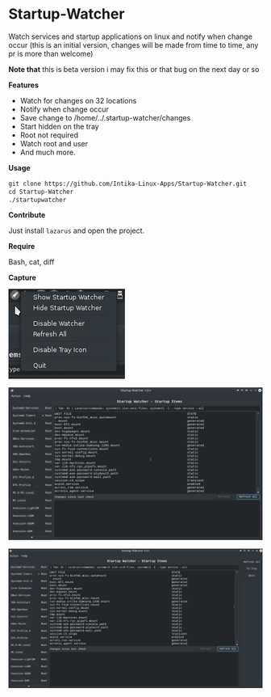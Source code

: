 # Startup-Watcher

Watch services and startup applications on linux and notify when change occur (this is an initial version, changes will be made from time to time, any pr is more than welcome)

**Note that** this is beta version i may fix this or that bug on the next day or so 

**Features**

- Watch for changes on 32 locations
- Notify when change occur 
- Save change to /home/../.startup-watcher/changes
- Start hidden on the tray 
- Root not required
- Watch root and user
- And much more.

**Usage**

```
git clone https://github.com/Intika-Linux-Apps/Startup-Watcher.git
cd Startup-Watcher
./startupwatcher
```

**Contribute**

Just install `lazarus` and open the project.

**Require**

Bash, cat, diff

**Capture**

![alt text](https://raw.githubusercontent.com/Intika-Linux-Apps/Startup-Watcher/master/captures/1.png)

![alt text](https://raw.githubusercontent.com/Intika-Linux-Apps/Startup-Watcher/master/captures/2.png)

![alt text](https://raw.githubusercontent.com/Intika-Linux-Apps/Startup-Watcher/master/captures/3.png)

